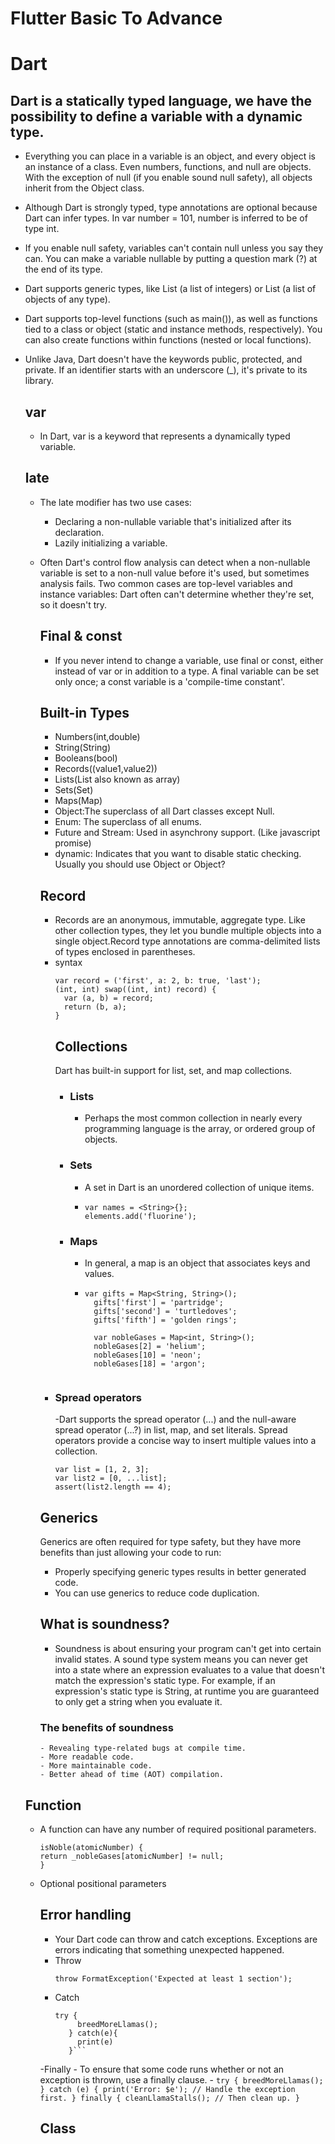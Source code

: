 # Flutter Basic To Advance
# Dart
## Dart is a statically typed language, we have the possibility to define a variable with a dynamic type. 
- Everything you can place in a variable is an object, and every object is an instance of a class. Even numbers, functions, and null are objects. With the exception of null (if you enable sound null safety), all objects inherit from the Object class.

- Although Dart is strongly typed, type annotations are optional because Dart can infer types. In var number = 101, number is inferred to be of type int.
- If you enable null safety, variables can't contain null unless you say they can. You can make a variable nullable by putting a question mark (?) at the end of its type.
- Dart supports generic types, like List<int> (a list of integers) or List<Object> (a list of objects of any type).
- Dart supports top-level functions (such as main()), as well as functions tied to a class or object (static and instance methods, respectively). You can also create functions within functions (nested or local functions).
- Unlike Java, Dart doesn't have the keywords public, protected, and private. If an identifier starts with an underscore (_), it's private to its library.

## var
- In Dart, var is a keyword that represents a dynamically typed variable.

## late
- The late modifier has two use cases:
    - Declaring a non-nullable variable that's initialized after its declaration.
    - Lazily initializing a variable.
- Often Dart's control flow analysis can detect when a non-nullable variable is set to a non-null value before it's used, but sometimes analysis fails. Two common cases are top-level variables and instance variables: Dart often can't determine whether they're set, so it doesn't try.

  ## Final & const
  - If you never intend to change a variable, use final or const, either instead of var or in addition to a type. A final variable can be set only once; a const variable is a 'compile-time constant'.
  ## Built-in Types
  - Numbers(int,double)
  - String(String)
  - Booleans(bool)
  - Records((value1,value2))
  - Lists(List also known as array)
  - Sets(Set)
  - Maps(Map)
  - Object:The superclass of all Dart classes except Null.
  - Enum: The superclass of all enums.
  - Future and Stream: Used in asynchrony support. (Like javascript promise)
  - dynamic: Indicates that you want to disable static checking. Usually you should use Object or Object?
  ## Record
  - Records are an anonymous, immutable, aggregate type. Like other collection types, they let you bundle multiple objects into a single object.Record type annotations are comma-delimited lists of types enclosed in parentheses. 
  - syntax
    ```
    var record = ('first', a: 2, b: true, 'last');
    (int, int) swap((int, int) record) {
      var (a, b) = record;
      return (b, a);
    }
    ```
    ## Collections
    Dart has built-in support for list, set, and map collections.
    - ### Lists
         - Perhaps the most common collection in nearly every programming language is the array, or ordered group of objects. 
    - ### Sets
        - A set in Dart is an unordered collection of unique items.
        - ```
          var names = <String>{};
          elements.add('fluorine');
          ```
    - ### Maps
        - In general, a map is an object that associates keys and values.
        - ```
          var gifts = Map<String, String>();
            gifts['first'] = 'partridge';
            gifts['second'] = 'turtledoves';
            gifts['fifth'] = 'golden rings';
            
            var nobleGases = Map<int, String>();
            nobleGases[2] = 'helium';
            nobleGases[10] = 'neon';
            nobleGases[18] = 'argon';
        ```
   - ### Spread operators
     -Dart supports the spread operator (...) and the null-aware spread operator (...?) in list, map, and set literals. Spread operators provide a concise way to insert multiple values into a collection.
     ```
     var list = [1, 2, 3];
     var list2 = [0, ...list];
     assert(list2.length == 4);
     ```
  ## Generics
  Generics are often required for type safety, but they have more benefits than just allowing your code to run:
   - Properly specifying generic types results in better generated code.
   - You can use generics to reduce code duplication.
  ## What is soundness?
    - Soundness is about ensuring your program can't get into certain invalid states. A sound type system means you can never get into a state where an expression evaluates to a value that doesn't match the expression's static type. For example, if an expression's static type is String, at runtime you are guaranteed to only get a string when you evaluate it.
     ### The benefits of soundness
  
      - Revealing type-related bugs at compile time.
      - More readable code.
      - More maintainable code.
      - Better ahead of time (AOT) compilation.
## Function
- A function can have any number of required positional parameters.
  ```
  isNoble(atomicNumber) {
  return _nobleGases[atomicNumber] != null;
  }
  ```
- Optional positional parameters
  
  ## Error handling
    - Your Dart code can throw and catch exceptions. Exceptions are errors indicating that something unexpected happened.
    - Throw
      ```
      throw FormatException('Expected at least 1 section');
      ```
   - Catch
     ```
     try {
          breedMoreLlamas();
        } catch(e){
          print(e)
        }```
     
    -Finally
      - To ensure that some code runs whether or not an exception is thrown, use a finally clause.
      -
          ```
          try {
              breedMoreLlamas();
            } catch (e) {
              print('Error: $e'); // Handle the exception first.
            } finally {
              cleanLlamaStalls(); // Then clean up.
            }
          ```
  ## Class
  
      

  
